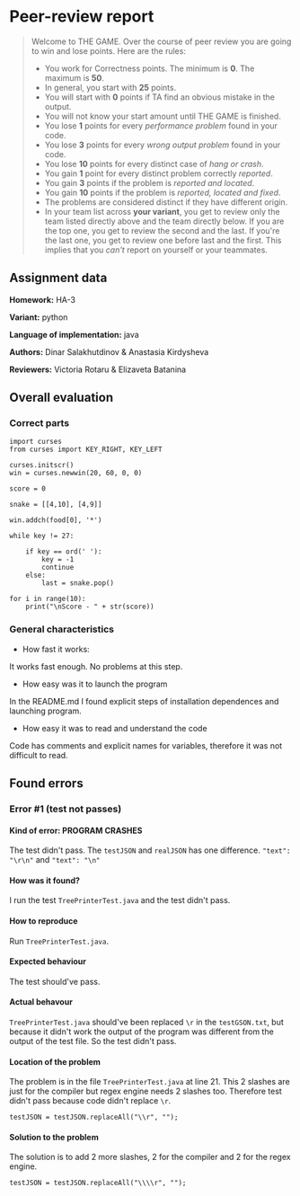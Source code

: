 # Peer-review report

> Welcome to THE GAME. Over the course of peer review you are going to win and lose points. Here are the rules:
> * You work for Correctness points. The minimum is **0**. The maximum is **50**.
> * In general, you start with **25** points.
> * You will start with **0** points if TA find an obvious mistake in the output.
> * You will not know your start amount until THE GAME is finished.
> * You lose **1** points for every *performance problem* found in your code.
> * You lose **3** points for every *wrong output problem* found in your code.
> * You lose **10** points for every distinct case of *hang or crash*.
> * You gain **1** point for every distinct problem correctly *reported*.
> * You gain **3** points if the problem is *reported and located*.
> * You gain **10** points if the problem is *reported, located and fixed*.
> * The problems are considered distinct if they have different origin.
> * In your team list across **your variant**, you get to review only the team listed directly above and the team directly below. If you are the top one, you get to review the second and the last. If you're the last one, you get to review one before last and the first.
> This implies that you *can't* report on yourself or your teammates. 

## Assignment data
**Homework:** HA-3

**Variant:** python

**Language of implementation:** java

**Authors:** Dinar Salakhutdinov & Anastasia Kirdysheva

**Reviewers:** Victoria Rotaru & Elizaveta Batanina

## Overall evaluation

### Correct parts
```
import curses
from curses import KEY_RIGHT, KEY_LEFT

curses.initscr()
win = curses.newwin(20, 60, 0, 0)

score = 0

snake = [[4,10], [4,9]]

win.addch(food[0], '*')

while key != 27:

    if key == ord(' '):
        key = -1
        continue
    else:
        last = snake.pop()

for i in range(10):
    print("\nScore - " + str(score))
```

### General characteristics
* How fast it works:

It works fast enough. No problems at this step.
* How easy was it to launch the program

In the README.md I found explicit steps of installation dependences and launching program.  
* How easy it was to read and understand the code

Code has comments and explicit names for variables, therefore it was not difficult to read.


## Found errors

### Error #1 (test not passes)

#### Kind of error: PROGRAM CRASHES
The test didn't pass. The `testJSON` and `realJSON` has one difference.
`"text": "\r\n"` and `"text": "\n"`

#### How was it found? 
I run the test `TreePrinterTest.java` and the test didn't pass.

#### How to reproduce

Run `TreePrinterTest.java`.

#### Expected behaviour

The test should've pass.

#### Actual behavour

`TreePrinterTest.java` should've been replaced `\r` in the `testGSON.txt`, but because it didn't work the output of the program
was different from the output of the test file. So the test didn't pass.

#### Location of the problem

The problem is in the file `TreePrinterTest.java` at line 21. This 2 slashes are just for the compiler but regex engine 
needs 2 slashes too. Therefore test didn't pass because code didn't replace `\r`.  
```
testJSON = testJSON.replaceAll("\\r", "");
```

#### Solution to the problem

The solution is to add 2 more slashes, 2 for the compiler and 2 for the regex engine.
```
testJSON = testJSON.replaceAll("\\\\r", "");
```

